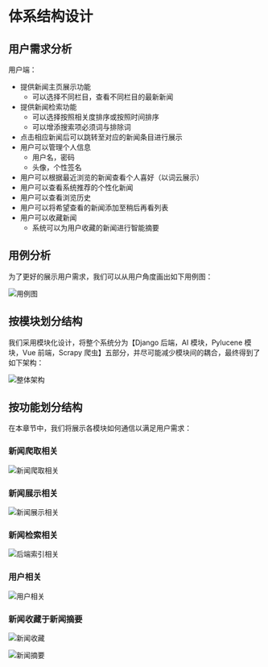 # 体系结构设计

## 用户需求分析

用户端：
- 提供新闻主页展示功能
  - 可以选择不同栏目，查看不同栏目的最新新闻
- 提供新闻检索功能
  - 可以选择按照相关度排序或按照时间排序
  - 可以增添搜索项必须词与排除词
- 点击相应新闻后可以跳转至对应的新闻条目进行展示
- 用户可以管理个人信息
  - 用户名，密码
  - 头像，个性签名
- 用户可以根据最近浏览的新闻查看个人喜好（以词云展示）
- 用户可以查看系统推荐的个性化新闻
- 用户可以查看浏览历史
- 用户可以将希望查看的新闻添加至稍后再看列表
- 用户可以收藏新闻
  - 系统可以为用户收藏的新闻进行智能摘要

## 用例分析

为了更好的展示用户需求，我们可以从用户角度画出如下用例图：

![用例图](images/用例图.png)

## 按模块划分结构

我们采用模块化设计，将整个系统分为【Django 后端，AI 模块，Pylucene 模块，Vue 前端，Scrapy 爬虫】五部分，并尽可能减少模块间的耦合，最终得到了如下架构：

![整体架构](images/整体架构.png)

## 按功能划分结构

在本章节中，我们将展示各模块如何通信以满足用户需求：

### 新闻爬取相关

![新闻爬取相关](images/新闻爬取相关.jpg)

### 新闻展示相关

![新闻展示相关](./images/%E6%B3%B3%E9%81%93%E5%9B%BE_%E6%96%B0%E9%97%BB%E5%B1%95%E7%A4%BA.png)

### 新闻检索相关

![后端索引相关](./images/后端索引相关.jpg)

### 用户相关

![用户相关](images/%E6%B3%B3%E9%81%93%E5%9B%BE_%E7%94%A8%E6%88%B7%E7%9B%B8%E5%85%B3.png)

### 新闻收藏于新闻摘要

![新闻收藏](images/泳道图_新闻收藏.png)

![新闻摘要](images/泳道图_新闻摘要.png)
